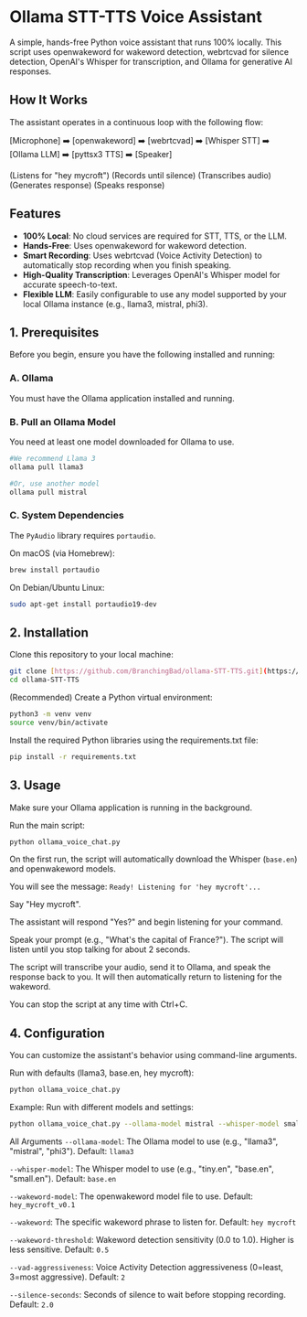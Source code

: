 # Ollama STT-TTS Voice Assistant

A simple, hands-free Python voice assistant that runs 100% locally. This script uses openwakeword for wakeword detection, webrtcvad for silence detection, OpenAI's Whisper for transcription, and Ollama for generative AI responses.

## How It Works

The assistant operates in a continuous loop with the following flow:

[Microphone] ➡️ [openwakeword] ➡️ [webrtcvad] ➡️ [Whisper STT] ➡️ [Ollama LLM] ➡️ [pyttsx3 TTS] ➡️ [Speaker]

(Listens for "hey mycroft") (Records until silence) (Transcribes audio) (Generates response) (Speaks response)

## Features
- **100% Local**: No cloud services are required for STT, TTS, or the LLM.
- **Hands-Free**: Uses openwakeword for wakeword detection.
- **Smart Recording**: Uses webrtcvad (Voice Activity Detection) to automatically stop recording when you finish speaking.
- **High-Quality Transcription**: Leverages OpenAI's Whisper model for accurate speech-to-text.
- **Flexible LLM**: Easily configurable to use any model supported by your local Ollama instance (e.g., llama3, mistral, phi3).

## 1. Prerequisites

Before you begin, ensure you have the following installed and running:

### A. Ollama

You must have the Ollama application installed and running.

### B. Pull an Ollama Model

You need at least one model downloaded for Ollama to use.
```bash 
#We recommend Llama 3
ollama pull llama3

#Or, use another model
ollama pull mistral
```

### C. System Dependencies

The ``PyAudio`` library requires ``portaudio``.

On macOS (via Homebrew):
```bash
brew install portaudio
```

On Debian/Ubuntu Linux:
```bash
sudo apt-get install portaudio19-dev
```

## 2. Installation

Clone this repository to your local machine:
```bash
git clone [https://github.com/BranchingBad/ollama-STT-TTS.git](https://github.com/BranchingBad/ollama-STT-TTS.git)
cd ollama-STT-TTS
```

(Recommended) Create a Python virtual environment:
```bash
python3 -m venv venv
source venv/bin/activate
```

Install the required Python libraries using the requirements.txt file:
```bash
pip install -r requirements.txt
```

## 3. Usage

Make sure your Ollama application is running in the background.

Run the main script:
```bash
python ollama_voice_chat.py
```

On the first run, the script will automatically download the Whisper (``base.en``) and openwakeword models.

You will see the message: ``Ready! Listening for 'hey mycroft'...``

Say "Hey mycroft".

The assistant will respond "Yes?" and begin listening for your command.

Speak your prompt (e.g., "What's the capital of France?"). The script will listen until you stop talking for about 2 seconds.

The script will transcribe your audio, send it to Ollama, and speak the response back to you. It will then automatically return to listening for the wakeword.

You can stop the script at any time with Ctrl+C.

## 4. Configuration

You can customize the assistant's behavior using command-line arguments.

Run with defaults (llama3, base.en, hey mycroft):
```Bash
python ollama_voice_chat.py
```
Example: Run with different models and settings:
```Bash
python ollama_voice_chat.py --ollama-model mistral --whisper-model small.en --wakeword "hey computer"
```

All Arguments
``--ollama-model``: The Ollama model to use (e.g., "llama3", "mistral", "phi3").
Default: ``llama3``

``--whisper-model``: The Whisper model to use (e.g., "tiny.en", "base.en", "small.en").
Default: ``base.en``

``--wakeword-model``: The openwakeword model file to use.
Default: ``hey_mycroft_v0.1``

``--wakeword``: The specific wakeword phrase to listen for.
Default: ``hey mycroft``

``--wakeword-threshold``: Wakeword detection sensitivity (0.0 to 1.0). Higher is less sensitive.
Default: ``0.5``

``--vad-aggressiveness``: Voice Activity Detection aggressiveness (0=least, 3=most aggressive).
Default: ``2``

``--silence-seconds``: Seconds of silence to wait before stopping recording.
Default: ``2.0``
